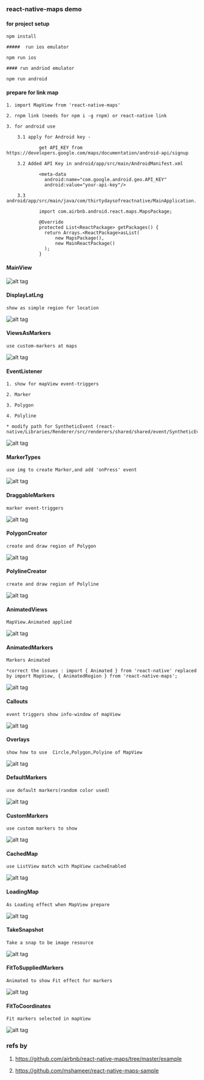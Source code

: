 ### react-native-maps demo

  #### for project setup

    npm install

    #####  run ios emulator

    npm run ios 

    #### run andriod emulator

    npm run android

  #### prepare for link map

    1. import MapView from 'react-native-maps'

    2. rnpm link (needs for npm i -g rnpm) or react-native link

    3. for android use

        3.1 apply for Android key - 
        
                get API_KEY from https://developers.google.com/maps/documentation/android-api/signup

        3.2 Added API Key in android/app/src/main/AndroidManifest.xml

                <meta-data
                  android:name="com.google.android.geo.API_KEY"
                  android:value="your-api-key"/>

        3.3 android/app/src/main/java/com/thirtydaysofreactnative/MainApplication.
        
                import com.airbnb.android.react.maps.MapsPackage;

                @Override
                protected List<ReactPackage> getPackages() {
                  return Arrays.<ReactPackage>asList(
                      new MapsPackage(),
                      new MainReactPackage()
                  );
                }

  #### MainView

  ![alt tag](https://github.com/lastingyeh/ReactNativeMaps/blob/master/imgs/MainView.jpeg)
  
  #### DisplayLatLng

    show as simple region for location

  ![alt tag](https://github.com/lastingyeh/ReactNativeMaps/blob/master/imgs/DisplayLatLng.jpeg)

  #### ViewsAsMarkers

    use custom-markers at maps

  ![alt tag](https://github.com/lastingyeh/ReactNativeMaps/blob/master/imgs/ViewsAsMarkers.jpeg)

  #### EventListener

    1. show for mapView event-triggers

    2. Marker

    3. Polygon

    4. Polyline

    * modify path for SyntheticEvent (react-native/Libraries/Renderer/src/renderers/shared/shared/event/SyntheticEvent)

  ![alt tag](https://github.com/lastingyeh/ReactNativeMaps/blob/master/imgs/EventListener.jpeg)

  #### MarkerTypes

    use img to create Marker,and add 'onPress' event

  ![alt tag](https://github.com/lastingyeh/ReactNativeMaps/blob/master/imgs/MarkerTypes.jpeg)

  #### DraggableMarkers

    marker event-triggers

  ![alt tag](https://github.com/lastingyeh/ReactNativeMaps/blob/master/imgs/DraggableMarkers.jpeg)

  #### PolygonCreator

    create and draw region of Polygon

  ![alt tag](https://github.com/lastingyeh/ReactNativeMaps/blob/master/imgs/PolygonCreator.jpeg)

  #### PolylineCreator

    create and draw region of Polyline

  ![alt tag](https://github.com/lastingyeh/ReactNativeMaps/blob/master/imgs/PolylineCreator.jpeg)

  #### AnimatedViews

    MapView.Animated applied

  ![alt tag](https://github.com/lastingyeh/ReactNativeMaps/blob/master/imgs/AnimatedViews.gif)

  #### AnimatedMarkers

    Markers Animated

    *correct the issues : import { Animated } from 'react-native' replaced by import MapView, { AnimatedRegion } from 'react-native-maps'; 

  ![alt tag](https://github.com/lastingyeh/ReactNativeMaps/blob/master/imgs/AnimatedMarkers.gif)

  #### Callouts

    event triggers show info-window of mapView

  ![alt tag](https://github.com/lastingyeh/ReactNativeMaps/blob/master/imgs/Callouts.gif)

  #### Overlays

    show how to use  Circle,Polygon,Polyine of MapView

  ![alt tag](https://github.com/lastingyeh/ReactNativeMaps/blob/master/imgs/Overlays.jpeg)

  #### DefaultMarkers

    use default markers(random color used)

  ![alt tag](https://github.com/lastingyeh/ReactNativeMaps/blob/master/imgs/DefaultMarkers.jpeg)

  #### CustomMarkers

    use custom markers to show

  ![alt tag](https://github.com/lastingyeh/ReactNativeMaps/blob/master/imgs/CustomMarkers.gif)

  #### CachedMap

    use ListView match with MapView cacheEnabled

  ![alt tag](https://github.com/lastingyeh/ReactNativeMaps/blob/master/imgs/CachedMap.gif)

  #### LoadingMap

    As Loading effect when MapView prepare

  ![alt tag](https://github.com/lastingyeh/ReactNativeMaps/blob/master/imgs/LoadingMap.gif)

  #### TakeSnapshot

    Take a snap to be image resource

  ![alt tag](https://github.com/lastingyeh/ReactNativeMaps/blob/master/imgs/TakeSnapshot.jpeg)

  #### FitToSuppliedMarkers

    Animated to show Fit effect for markers

  ![alt tag](https://github.com/lastingyeh/ReactNativeMaps/blob/master/imgs/FitToSuppliedMarkers.gif)

  #### FitToCoordinates

    Fit markers selected in mapView

  ![alt tag](https://github.com/lastingyeh/ReactNativeMaps/blob/master/imgs/FitToCoordinates.gif)


### refs by 

  1. https://github.com/airbnb/react-native-maps/tree/master/example
            
  2. https://github.com/mshameer/react-native-maps-sample
         